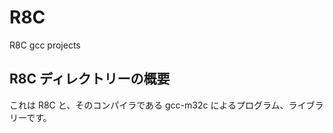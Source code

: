 R8C
=========

R8C gcc projects

## R8C ディレクトリーの概要

これは R8C と、そのコンパイラである gcc-m32c によるプログラム、ライブラリーです。

